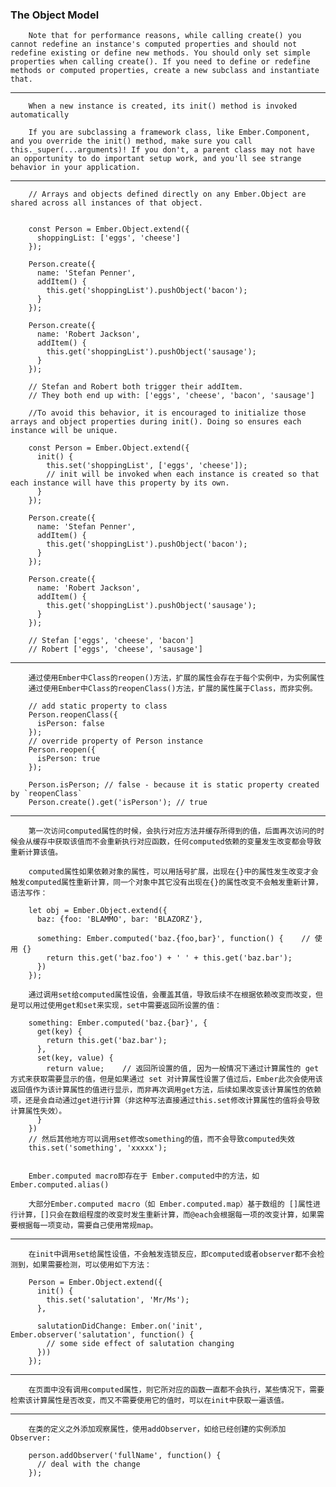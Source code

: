 ### The Object Model
        Note that for performance reasons, while calling create() you cannot redefine an instance's computed properties and should not redefine existing or define new methods. You should only set simple properties when calling create(). If you need to define or redefine methods or computed properties, create a new subclass and instantiate that.

---
        When a new instance is created, its init() method is invoked automatically

        If you are subclassing a framework class, like Ember.Component, and you override the init() method, make sure you call this._super(...arguments)! If you don't, a parent class may not have an opportunity to do important setup work, and you'll see strange behavior in your application.

---

        // Arrays and objects defined directly on any Ember.Object are shared across all instances of that object.


        const Person = Ember.Object.extend({
          shoppingList: ['eggs', 'cheese']
        });

        Person.create({
          name: 'Stefan Penner',
          addItem() {
            this.get('shoppingList').pushObject('bacon');
          }
        });

        Person.create({
          name: 'Robert Jackson',
          addItem() {
            this.get('shoppingList').pushObject('sausage');
          }
        });

        // Stefan and Robert both trigger their addItem.
        // They both end up with: ['eggs', 'cheese', 'bacon', 'sausage']

        //To avoid this behavior, it is encouraged to initialize those arrays and object properties during init(). Doing so ensures each instance will be unique.

        const Person = Ember.Object.extend({
          init() {
            this.set('shoppingList', ['eggs', 'cheese']);
            // init will be invoked when each instance is created so that each instance will have this property by its own.
          }
        });

        Person.create({
          name: 'Stefan Penner',
          addItem() {
            this.get('shoppingList').pushObject('bacon');
          }
        });

        Person.create({
          name: 'Robert Jackson',
          addItem() {
            this.get('shoppingList').pushObject('sausage');
          }
        });

        // Stefan ['eggs', 'cheese', 'bacon']
        // Robert ['eggs', 'cheese', 'sausage']

---

        通过使用Ember中Class的reopen()方法，扩展的属性会存在于每个实例中，为实例属性
        通过使用Ember中Class的reopenClass()方法，扩展的属性属于Class，而非实例。

        // add static property to class
        Person.reopenClass({
          isPerson: false
        });
        // override property of Person instance
        Person.reopen({
          isPerson: true
        });

        Person.isPerson; // false - because it is static property created by `reopenClass`
        Person.create().get('isPerson'); // true

---

        第一次访问computed属性的时候，会执行对应方法并缓存所得到的值，后面再次访问的时候会从缓存中获取该值而不会重新执行对应函数，任何computed依赖的变量发生改变都会导致重新计算该值。

        computed属性如果依赖对象的属性，可以用括号扩展，出现在{}中的属性发生改变才会触发computed属性重新计算，同一个对象中其它没有出现在{}的属性改变不会触发重新计算，语法写作：

        let obj = Ember.Object.extend({
          baz: {foo: 'BLAMMO', bar: 'BLAZORZ'},

          something: Ember.computed('baz.{foo,bar}', function() {    // 使用 {}
            return this.get('baz.foo') + ' ' + this.get('baz.bar');
          })
        });

        通过调用set给computed属性设值，会覆盖其值，导致后续不在根据依赖改变而改变，但是可以用过使用get和set来实现，set中需要返回所设置的值：

        something: Ember.computed('baz.{bar}', {
          get(key) {
            return this.get('baz.bar');
          },
          set(key, value) {
            return value;    // 返回所设置的值, 因为一般情况下通过计算属性的 get 方式来获取需要显示的值，但是如果通过 set 对计算属性设置了值过后，Ember此次会使用该返回值作为该计算属性的值进行显示，而非再次调用get方法，后续如果改变该计算属性的依赖项，还是会自动通过get进行计算（非这种写法直接通过this.set修改计算属性的值将会导致计算属性失效）。
          }
        })
        // 然后其他地方可以调用set修改something的值，而不会导致computed失效
        this.set('something', 'xxxxx');    


        Ember.computed macro即存在于 Ember.computed中的方法，如Ember.computed.alias()

        大部分Ember.computed macro（如 Ember.computed.map）基于数组的 []属性进行计算，[]只会在数组程度的改变时发生重新计算，而@each会根据每一项的改变计算，如果需要根据每一项变动，需要自己使用常规map。

---

        在init中调用set给属性设值，不会触发连锁反应，即computed或者observer都不会检测到，如果需要检测，可以使用如下方法：

        Person = Ember.Object.extend({
          init() {
            this.set('salutation', 'Mr/Ms');
          },

          salutationDidChange: Ember.on('init', Ember.observer('salutation', function() {
            // some side effect of salutation changing
          }))
        });

---

        在页面中没有调用computed属性，则它所对应的函数一直都不会执行，某些情况下，需要检索该计算属性是否改变，而又不需要使用它的值时，可以在init中获取一遍该值。

---

        在类的定义之外添加观察属性，使用addObserver，如给已经创建的实例添加Observer:

        person.addObserver('fullName', function() {
          // deal with the change
        });
